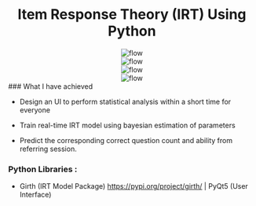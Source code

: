 <h1 align="center"> Item Response Theory (IRT) Using Python </h1>

<div align="center">
    <img src="https://github.com/OuOLeaf/Testing_Equalization/blob/main/readme-gif/File_Explorer.gif" alt="flow"/>
</div>

<div align="center">
    <img src="https://github.com/OuOLeaf/Testing_Equalization/blob/main/readme-gif/Interactive_Graph.gif" alt="flow"/>
</div>

<div align="center">
    <img src="https://github.com/OuOLeaf/Testing_Equalization/blob/main/readme-gif/IRT_Analyze_Visualize.gif" alt="flow"/>
</div>

<div align="center">
    <img src="https://github.com/OuOLeaf/Testing_Equalization/blob/main/readme-gif/Real_time_Search_Table.gif" alt="flow"/>
</div>
### What I have achieved

- Design an UI to perform statistical analysis within a short time for everyone 

- Train real-time IRT model using bayesian estimation of parameters

- Predict the corresponding correct question count and ability from referring session.

### Python Libraries : 
- Girth (IRT Model Package) https://pypi.org/project/girth/ | PyQt5 (User Interface) 




